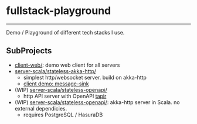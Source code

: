 # fullstack-playground
---

Demo / Playground of different tech stacks I use.

## SubProjects

- [client-web/](client-web): demo web client for all servers
- [server-scala/stateless-akka-http/](server-scala/stateless-akka-http/)
    - simplest http/websocket server. build on akka-http
    - [client demo: message-sink](https://client-demo.jokester.io/message-sink)
- (WIP) [server-scala/stateless-openapi/](server-scala/stateless-openapi/)
    - http API server with OpenAPI [tapir](https://github.com/softwaremill/tapir)
- (WIP) [server-scala/stateless-openapi/](server-scala/stateless-openapi/): akka-http server in Scala. no external dependicies.
    - requires PostgreSQL / HasuraDB
<!-- 
- [server-scala/stated-graphql-openapi/](server-scala/stated-graphql-openapi/): akka-http OpenAPI + GraphQL server in Scala
- PostgreSQL database (persistent storage)
- Hasura (GraphQL resolver + DB migration manager)

## HOWTOs

### Start servers (dev)

```
cd 

```

### Start servers (prod)

### Build OpenAPI / GraphQL client code




-->
